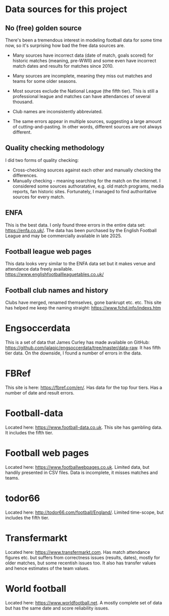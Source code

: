 # Data sources for this project

## No (free) golden source

There's been a tremendous interest in modeling football data for some time now, so it's surprising how bad the free data sources are. 

* Many sources have incorrect data (date of match, goals scored) for historic matches (meaning, pre-WWII) and some even have incorrect match dates and results for matches since 2010.

* Many sources are incomplete, meaning they miss out matches and teams for some older seasons.

* Most sources exclude the National League (the fifth tier). This is still a professional league and matches can have attendances of several thousand. 

* Club names are inconsistently abbreviated.

* The same errors appear in multiple sources, suggesting a large amount of cutting-and-pasting. In other words, different sources are not always different.

## Quality checking methodology

I did two forms of quality checking: 

* Cross-checking sources against each other and manually checking the differences.
* Manually checking - meaning searching for the match on the internet. I considered some sources authoratative, e.g. old match programs, media reports, fan historic sites. Fortunately, I managed to find authoritative sources for every match.

## ENFA

This is the best data. I only found three errors in the entire data set: https://enfa.co.uk/. The data has been purchased by the English Football League and may be commercially available in late 2025.

## Football league web pages

This data looks very similar to the ENFA data set but it makes venue and attendance data freely available. https://www.englishfootballleaguetables.co.uk/

## Football club names and history

Clubs have merged, renamed themselves, gone bankrupt etc. etc. This site has helped me keep the naming straight: https://www.fchd.info/indexs.htm 

# Engsoccerdata

This is a set of data that James Curley has made available on GitHub: https://github.com/jalapic/engsoccerdata/tree/master/data-raw. It has fifth tier data. On the downside, I found a number of errors in the data.

# FBRef

This site is here: https://fbref.com/en/. Has data for the top four tiers. Has a number of date and result errors.

# Football-data

Located here: https://www.football-data.co.uk. This site has gambling data. It includes the fifth tier.

# Football web pages

Located here: https://www.footballwebpages.co.uk. Limited data, but handily presented in CSV files. Data is incomplete, it misses matches and teams.

# todor66

Located here: http://todor66.com/football/England/. Limited time-scope, but includes the fifth tier.

# Transfermarkt

Located here: https://www.transfermarkt.com. Has match attendance figures etc. but suffers from correctness issues (results, dates), mostly for older matches, but some recentish issues too. It also has transfer values and hence estimates of the team values.

# World football

Located here: https://www.worldfootball.net. A mostly complete set of data but has the same date and score reliability issues.

